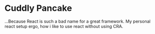 # Cuddly Pancake

...Because React is such a bad name for a great framework.
My personal react setup ergo, how i like to use react without using CRA.